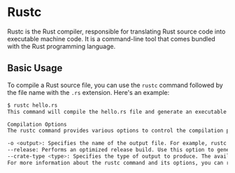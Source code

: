 # Rustc

Rustc is the Rust compiler, responsible for translating Rust source code into executable machine code. It is a command-line tool that comes bundled with the Rust programming language.

## Basic Usage

To compile a Rust source file, you can use the `rustc` command followed by the file name with the `.rs` extension. Here's an example:

```bash
$ rustc hello.rs
This command will compile the hello.rs file and generate an executable file named hello (or hello.exe on Windows) in the same directory.

Compilation Options
The rustc command provides various options to control the compilation process. Here are some commonly used options:

-o <output>: Specifies the name of the output file. For example, rustc hello.rs -o greetings will generate an executable file named greetings.
--release: Performs an optimized release build. Use this option to generate optimized code with better performance.
--crate-type <type>: Specifies the type of output to produce. The available types are bin (executable), lib (library), and rlib (Rust static library).
For more information about the rustc command and its options, you can refer to the official Rust documentation: https://doc.rust-lang.org/rustc/

